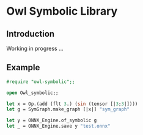 # Owl Symbolic Library

## Introduction

Working in progress ...


## Example 


```ocaml
#require "owl-symbolic";;

open Owl_symbolic;; 

let x = Op.(add (flt 3.) (sin (tensor [|3;3|])))
let g = SymGraph.make_graph [|x|] "sym_graph"

let y = ONNX_Engine.of_symbolic g
let _ = ONNX_Engine.save y "test.onnx"
```